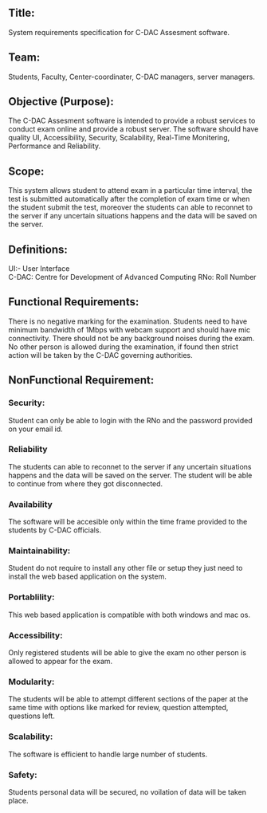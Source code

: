 
<h2>Title:</h2>
    System requirements specification for C-DAC Assesment software.
    <br>
<h2>Team:</h2>
    Students, Faculty, Center-coordinater, C-DAC managers, server managers.
  <br>
<h2>Objective (Purpose):</h2>
    The C-DAC Assesment software is intended to provide a robust services to conduct exam online and provide a robust server. The software should have quality UI, Accessibility, Security, Scalability, Real-Time Monitering, Performance and Reliability.
  <br>
<h2>Scope:</h2>
    This system allows student to attend exam in a particular time interval, the test is submitted automatically after the completion of exam time or when the student submit the test, moreover the students can able to reconnet to the server if any uncertain situations happens and the data will be saved on the server. 

  <br>
<h2>Definitions:</h2>
    UI:- User Interface<br>
    C-DAC: Centre for Development of Advanced Computing
    RNo: Roll Number


<h2>Functional Requirements:</h2>
    There is no negative marking for the examination. Students need to have minimum bandwidth of 1Mbps with webcam support and should have mic connectivity. There should not be any background noises during the exam. No other person is allowed during the examination, if found then strict  action will be taken by the C-DAC governing authorities.
  <br>
<h2>NonFunctional Requirement:</h2>

<h3>Security:</h3>
    Student can only be able to login with the RNo and the password provided on your email id.

<h3>Reliability</h3>
    The students can able to reconnet to the server if any uncertain situations happens and the data will be saved on the server. The student will be able to continue from where they got disconnected.

<h3>Availability</h3>
    The software will be accesible only within the time frame provided to the students by C-DAC officials.

<h3>Maintainability:</h2>
    Student do not require to install any other file or setup they just need to install the web based application on the system. 

<h3>Portablility:</h3>
    This web based application is compatible with both windows and mac os.

<h3>Accessibility:</h3>
    Only registered students will be able to give the exam no other person is allowed to appear for the exam.

<h3>Modularity:</h3>
    The students will be able to attempt different sections of the paper at the same time with options like marked for review, question attempted, questions left.

<h3>Scalability:</h3>
    The software is efficient to handle large number of students.

<h3>Safety:</h3>
    Students personal data will be secured, no voilation of data will be taken place.  
